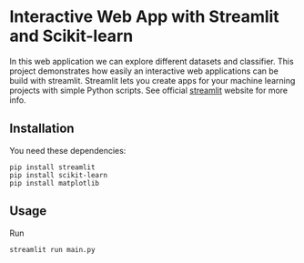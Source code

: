 
# Interactive Web App with Streamlit and Scikit-learn
In this web application we can explore different datasets and classifier. This project demonstrates how easily an 
                interactive web applications can be build with streamlit. Streamlit lets you create apps for your machine learning projects with simple Python scripts. 
                See official <a href="https://streamlit.io/" target="_blank">streamlit</a> website for more info.</p>

## Installation
You need these dependencies:
```console
pip install streamlit
pip install scikit-learn
pip install matplotlib
```

## Usage
Run
```console
streamlit run main.py
